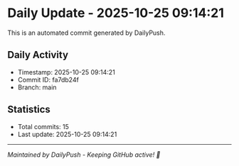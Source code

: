 # Daily Update - 2025-10-25 09:14:21

This is an automated commit generated by DailyPush.

## Daily Activity
- Timestamp: 2025-10-25 09:14:21
- Commit ID: fa7db24f
- Branch: main

## Statistics
- Total commits: 15
- Last update: 2025-10-25 09:14:21

---
*Maintained by DailyPush - Keeping GitHub active! 🚀*
